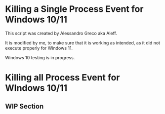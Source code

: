 # Killing a Single Process Event for Windows 10/11

This script was created by Alessandro Greco aka Aleff.

It is modified by me, to make sure that it is working as intended, as it did not execute properly for Windows 11. 

Windows 10 testing is in progress.

# Killing all Process Event for WIndows 10/11
## WIP Section
